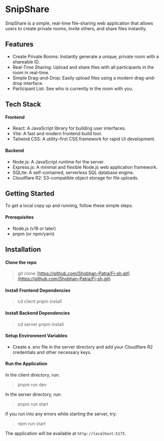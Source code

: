 # SnipShare

SnipShare is a simple, real-time file-sharing web application that allows users to create private rooms, invite others, and share files instantly.

## Features

* Create Private Rooms: Instantly generate a unique, private room with a shareable ID.
* Real-Time Sharing: Upload and share files with all participants in the room in real-time.
* Simple Drag-and-Drop: Easily upload files using a modern drag-and-drop interface.
* Participant List: See who is currently in the room with you.

## Tech Stack

#### Frontend

* React: A JavaScript library for building user interfaces.
* Vite: A fast and modern frontend build tool.
* Tailwind CSS: A utility-first CSS framework for rapid UI development.

#### Backend

* Node.js: A JavaScript runtime for the server.
* Express.js: A minimal and flexible Node.js web application framework.
* SQLite: A self-contained, serverless SQL database engine.
* Cloudflare R2: S3-compatible object storage for file uploads.

## Getting Started

To get a local copy up and running, follow these simple steps.

#### Prerequisites

* Node.js (v18 or later)
* pnpm (or npm/yarn)

## Installation

#### Clone the repo

> git clone [https://github.com/Shobhan-Patra/Fi-sh.git](https://github.com/Shobhan-Patra/Fi-sh.git)

#### Install Frontend Dependencies

> cd client
> pnpm install

#### Install Backend Dependencies

> cd server
> pnpm install

#### Setup Environment Variables

* Create a .env file in the server directory and add your Cloudflare R2 credentials and other necessary keys.

#### Run the Application

In the client directory, run:

> pnpm run dev

In the server directory, run:

> pnpm run start

If you run into any errors while starting the server, try:

> npm run start

The application will be available at `http://localhost:5173`.
